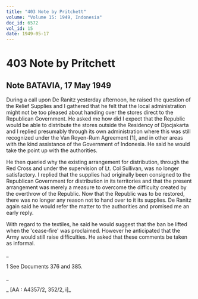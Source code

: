 ```yaml
---
title: "403 Note by Pritchett"
volume: "Volume 15: 1949, Indonesia"
doc_id: 6572
vol_id: 15
date: 1949-05-17
---
```


# 403 Note by Pritchett

## Note BATAVIA, 17 May 1949

During a call upon De Ranitz yesterday afternoon, he raised the question of the Relief Supplies and I gathered that he felt that the local administration might not be too pleased about handing over the stores direct to the Republican Government. He asked me how did I expect that the Republic would be able to distribute the stores outside the Residency of Djocjakarta and I replied presumably through its own administration where this was still recognized under the Van Royen-Rum Agreement [1], and in other areas with the kind assistance of the Government of Indonesia. He said he would take the point up with the authorities.

He then queried why the existing arrangement for distribution, through the Red Cross and under the supervision of Lt. Col Sullivan, was no longer satisfactory. I replied that the supplies had originally been consigned to the Republican Government for distribution in its territories and that the present arrangement was merely a measure to overcome the difficulty created by the overthrow of the Republic. Now that the Republic was to be restored, there was no longer any reason not to hand over to it its supplies. De Ranitz again said he would refer the matter to the authorities and promised me an early reply.

With regard to the textiles, he said he would suggest that the ban be lifted when the 'cease-fire' was proclaimed. However he anticipated that the Army would still raise difficulties. He asked that these comments be taken as informal.

_

1 See Documents 376 and 385.

_

_ [AA : A4357/2, 352/2, i]_
